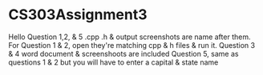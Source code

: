 # CS303Assignment3

Hello 
Question 1,2, & 5 .cpp .h & output screenshots are name after them. 
For Question 1 & 2, open they're matching cpp & h files & run it.
Question 3 & 4 word document & screenshoots are included
Question 5, same as questions 1 & 2 but you will have to enter a capital & state name 
